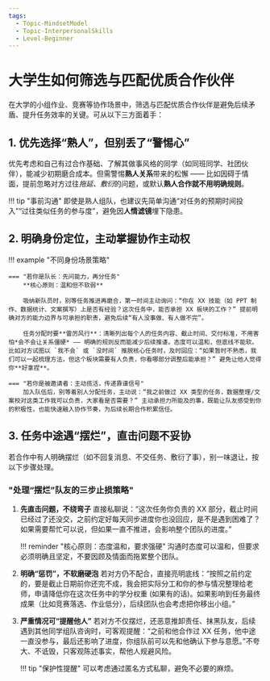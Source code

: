 ```yaml
---
tags:
  - Topic-MindsetModel
  - Topic-InterpersonalSkills
  - Level-Beginner
---
```


# 大学生如何筛选与匹配优质合作伙伴

在大学的小组作业、竞赛等协作场景中，筛选与匹配优质合作伙伴是避免后续矛盾、提升任务效率的关键。可从以下三方面着手：

## 1. 优先选择“熟人”，但别丢了“警惕心”

优先考虑和自己有过合作基础、了解其做事风格的同学（如同班同学、社团伙伴），能减少初期磨合成本。但需警惕**熟人关系**带来的松懈 —— 比如因碍于情面，提前忽略对方过往*拖延、敷衍*的问题，或默认**熟人合作就不用明确规则**。

!!! tip "事前沟通"
    即使是熟人组队，也建议先简单沟通“对任务的预期时间投入”“过往类似任务的参与度”，避免因**人情滤镜**埋下隐患。

## 2. 明确身份定位，主动掌握协作主动权

!!! example "不同身份场景策略"

    === "若你是队长：先问能力，再分任务"
        **核心原则：温和但不软弱**

        吸纳新队员时，别等任务推进再磨合，第一时间主动询问：“你在 XX 技能（如 PPT 制作、数据统计、文案撰写）上是否有经验？这次任务中，能否承担 XX 板块的工作？” 提前明确对方的能力边界与可承担的职责，避免后续“有人没事做、有人做不完”。

        任务分配时要**雷厉风行**：清晰列出每个人的任务内容、截止时间、交付标准，不用害怕*会不会让关系僵硬* —— 明确的规则反而能减少后续推诿。态度可以温和，但底线不能软。比如对方试图以 `我不会` 或 `没时间` 推脱核心任务时，及时回应：“如果暂时不熟悉，我们可以一起梳理方法，但这个板块需要有人负责，你看哪部分调整后能承担？” 避免让他人觉得你**好拿捏**。

    === "若你是被邀请者：主动揽活，传递靠谱信号"
        加入队伍后，别等着别人分配任务，主动说：“我之前做过 XX 类型的任务，数据整理/文案校对这类工作我可以负责，大家看是否需要？” 主动承担力所能及的事，既能让队友感受到你的积极性，也能快速融入协作节奏，为后续长期合作积累信任。

## 3. 任务中途遇“摆烂”，直击问题不妥协

若合作中有人明确摆烂（如不回复消息、不交任务、敷衍了事），别一味退让，按以下步骤处理。

### "处理“摆烂”队友的三步止损策略"

1.  **先直击问题，不绕弯子**
    直接私聊说：“这次任务你负责的 XX 部分，截止时间已经过了还没交，之前约定好每天同步进度你也没回应，是不是遇到困难了？如果需要帮忙可以说，但如果一直不推进，会影响整个团队的进度。”

    !!! reminder "核心原则：态度温和，要求强硬"
        沟通时态度可以温和，但要求必须明确且坚定，不要因顾及情面而拖累整个团队。

2.  **明确“惩罚”，不软磨硬泡**
    若对方仍不配合，直接亮明底线：“按照之前约定的，要是截止日期前你还完不成，我会把实际分工和你的参与情况整理给老师，申请降低你在这次任务中的学分权重 (如果有的话)。如果影响到任务最终成果（比如竞赛落选、作业低分），后续团队也会考虑把你移出小组。”

3.  **严重情况可“提醒他人”**
    若对方不仅摆烂，还恶意推卸责任、抹黑队友，后续遇到其他同学组队咨询时，可客观提醒：“之前和他合作过 XX 任务，他中途一直没参与，最后还影响了进度，你组队前可以先和他确认下参与意愿。”不夸大、不诋毁，只客观陈述事实，帮他人规避风险。

    !!! tip "保护性提醒"
        可以考虑通过匿名方式私聊，避免不必要的麻烦。

